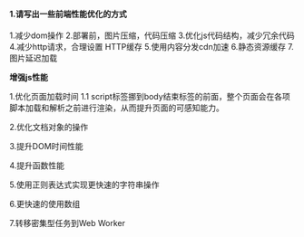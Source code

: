 #### 1.请写出一些前端性能优化的方式

1.减少dom操作
2.部署前，图片压缩，代码压缩
3.优化js代码结构，减少冗余代码
4.减少http请求，合理设置 HTTP缓存
5.使用内容分发cdn加速
6.静态资源缓存
7.图片延迟加载

**增强js性能**

1.优化页面加载时间
   1.1 script标签挪到body结束标签的前面，整个页面会在各项脚本加载和解析之前进行渲染，从而提升页面的可感知能力。

2.优化文档对象的操作

3.提升DOM时间性能

4.提升函数性能

5.使用正则表达式实现更快速的字符串操作

6.更快速的使用数组

7.转移密集型任务到Web Worker
